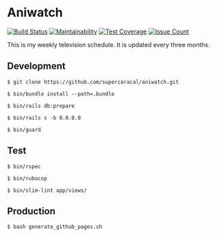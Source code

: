 # Aniwatch

[![Build Status](https://travis-ci.org/supercaracal/aniwatch.svg?branch=master)](https://travis-ci.org/supercaracal/aniwatch)
[![Maintainability](https://api.codeclimate.com/v1/badges/5350f530cb680886b748/maintainability)](https://codeclimate.com/github/supercaracal/aniwatch/maintainability)
[![Test Coverage](https://api.codeclimate.com/v1/badges/5350f530cb680886b748/test_coverage)](https://codeclimate.com/github/supercaracal/aniwatch/test_coverage)
[![Issue Count](https://codeclimate.com/github/supercaracal/aniwatch/badges/issue_count.svg)](https://codeclimate.com/github/supercaracal/aniwatch/issues)

This is my weekly television schedule. It is updated every three months.

## Development

```
$ git clone https://github.com/supercaracal/aniwatch.git
```

```
$ bin/bundle install --path=.bundle
```

```
$ bin/rails db:prepare
```

```
$ bin/rails s -b 0.0.0.0
```

```
$ bin/guard
```

## Test

```
$ bin/rspec
```

```
$ bin/rubocop
```

```
$ bin/slim-lint app/views/
```

## Production

```
$ bash generate_github_pages.sh
```
